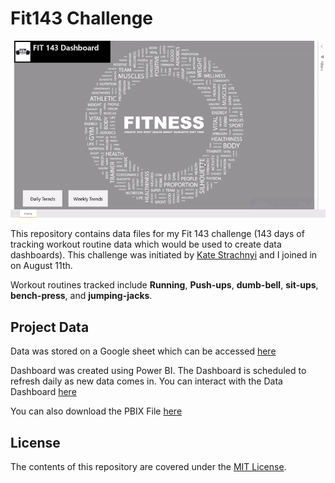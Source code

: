 # Fit143 Challenge
![](https://github.com/ObinnaIheanachor/fit143/blob/master/images/gif.gif)

This repository contains data files for my Fit 143 challenge (143 days of tracking workout routine data which would be used to create data dashboards).
This challenge was initiated by [Kate Strachnyi](https://www.linkedin.com/in/kate-strachnyi-data/) and I joined in on August 11th.

Workout routines tracked include **Running**, **Push-ups**, **dumb-bell**, **sit-ups**, **bench-press**, and **jumping-jacks**.


## Project Data

Data was stored on a Google sheet which can be accessed [here](https://docs.google.com/spreadsheets/d/133xo8gUubOxyeB9vTJabCg0aY8DysDvwrxLgWliqBgw/edit#gid=0)

Dashboard was created using Power BI. The Dashboard is scheduled to refresh daily as new data comes in. You can interact with the Data Dashboard [here](https://app.powerbi.com/view?r=eyJrIjoiNDUyZTFmNmYtMmU3Yi00ZDVjLWIzMjYtYTAxM2M1NjAyOGEzIiwidCI6IjM2ZGNiNjc5LTcyOWQtNGM0MC05OGRkLTQyOTE5MzRlZjk2MCJ9)

You can also download the PBIX File [here](https://github.com/ObinnaIheanachor/fit143/blob/master/fit143.pbix)

## License
The contents of this repository are covered under the [MIT License](https://github.com/ObinnaIheanachor/fit143/blob/master/LICENSE).
